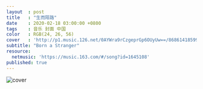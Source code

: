 ```yaml
---
layout  : post
title   : "生而陌路"
date    : 2020-02-18 03:00:00 +0800
tags    : 音乐 封面 中国
color   : RGB(24, 26, 56)
cover   : 'http://p1.music.126.net/0AYWra9rCzgeprGp6OUyUw==/868614185993997.jpg'
subtitle: "Born a Stranger"
resource:
  netmusic: 'https://music.163.com/#/song?id=1645108'
published: true
---
```


![cover](http://p1.music.126.net/0AYWra9rCzgeprGp6OUyUw==/868614185993997.jpg)
